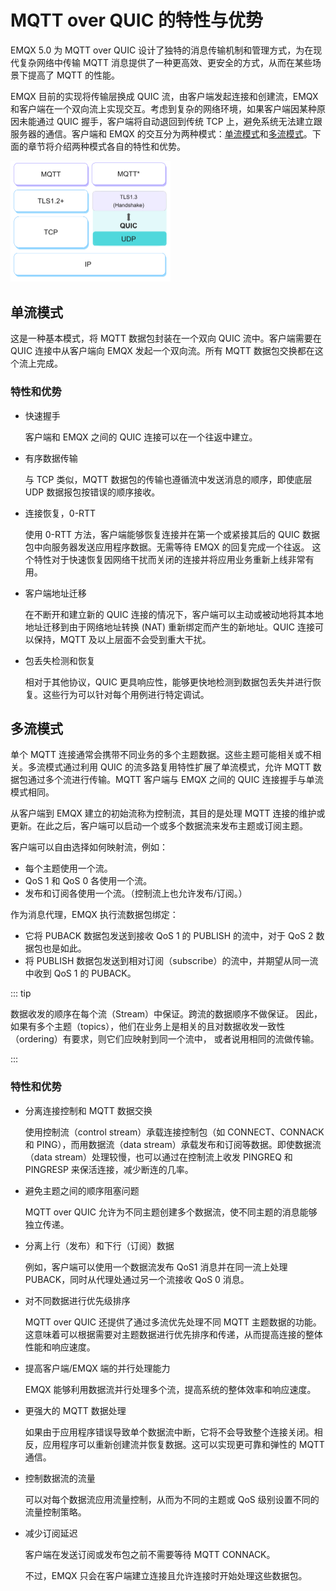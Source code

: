 # MQTT over QUIC 的特性与优势

EMQX 5.0 为 MQTT over QUIC 设计了独特的消息传输机制和管理方式，为在现代复杂网络中传输 MQTT 消息提供了一种更高效、更安全的方式，从而在某些场景下提高了 MQTT 的性能。

EMQX 目前的实现将传输层换成 QUIC 流，由客户端发起连接和创建流，EMQX 和客户端在一个双向流上实现交互。考虑到复杂的网络环境，如果客户端因某种原因未能通过 QUIC 握手，客户端将自动退回到传统 TCP 上，避免系统无法建立跟服务器的通信。客户端和 EMQX 的交互分为两种模式：[单流模式](#单流模式)和[多流模式](#多流模式)。下面的章节将介绍两种模式各自的特性和优势。

<img src="./assets/mqtt-over-quic.png" alt="mqtt-over-quic" style="zoom:25%;" />

## 单流模式

这是一种基本模式，将 MQTT 数据包封装在一个双向 QUIC 流中。客户端需要在 QUIC 连接中从客户端向 EMQX 发起一个双向流。所有 MQTT 数据包交换都在这个流上完成。

### 特性和优势

- 快速握手

  客户端和 EMQX 之间的 QUIC 连接可以在一个往返中建立。

- 有序数据传输

  与 TCP 类似，MQTT 数据包的传输也遵循流中发送消息的顺序，即使底层 UDP 数据报包按错误的顺序接收。

- 连接恢复，0-RTT

  使用 0-RTT 方法，客户端能够恢复连接并在第一个或紧接其后的 QUIC 数据包中向服务器发送应用程序数据。无需等待 EMQX 的回复完成一个往返。 这个特性对于快速恢复因网络干扰而关闭的连接并将应用业务重新上线非常有用。

- 客户端地址迁移

  在不断开和建立新的 QUIC 连接的情况下，客户端可以主动或被动地将其本地地址迁移到由于网络地址转换 (NAT) 重新绑定而产生的新地址。QUIC 连接可以保持，MQTT 及以上层面不会受到重大干扰。

- 包丢失检测和恢复

  相对于其他协议，QUIC 更具响应性，能够更快地检测到数据包丢失并进行恢复。这些行为可以针对每个用例进行特定调试。

## 多流模式

单个 MQTT 连接通常会携带不同业务的多个主题数据。这些主题可能相关或不相关。多流模式通过利用 QUIC 的流多路复用特性扩展了单流模式，允许 MQTT 数据包通过多个流进行传输。MQTT 客户端与 EMQX 之间的 QUIC 连接握手与单流模式相同。

从客户端到 EMQX 建立的初始流称为控制流，其目的是处理 MQTT 连接的维护或更新。在此之后，客户端可以启动一个或多个数据流来发布主题或订阅主题。

客户端可以自由选择如何映射流，例如：

- 每个主题使用一个流。
- QoS 1 和 QoS 0 各使用一个流。
- 发布和订阅各使用一个流。（控制流上也允许发布/订阅。）

作为消息代理，EMQX 执行流数据包绑定：

- 它将 PUBACK 数据包发送到接收 QoS 1 的 PUBLISH 的流中，对于 QoS 2 数据包也是如此。
- 将 PUBLISH 数据包发送到相对订阅（subscribe）的流中，并期望从同一流中收到 QoS 1 的 PUBACK。

::: tip

数据收发的顺序在每个流（Stream）中保证。跨流的数据顺序不做保证。  因此，如果有多个主题（topics），他们在业务上是相关的且对数据收发一致性（ordering）有要求，则它们应映射到同一个流中， 或者说用相同的流做传输。

:::

### 特性和优势

- 分离连接控制和 MQTT 数据交换

  使用控制流（control stream）承载连接控制包（如 CONNECT、CONNACK 和 PING），而用数据流（data stream）承载发布和订阅等数据。即使数据流（data stream）处理较慢，也可以通过在控制流上收发 PINGREQ 和 PINGRESP 来保活连接，减少断连的几率。

- 避免主题之间的顺序阻塞问题

  MQTT over QUIC 允许为不同主题创建多个数据流，使不同主题的消息能够独立传递。

- 分离上行（发布）和下行（订阅）数据

  例如，客户端可以使用一个数据流发布 QoS1 消息并在同一流上处理 PUBACK，同时从代理处通过另一个流接收 QoS 0 消息。

- 对不同数据进行优先级排序

  MQTT over QUIC 还提供了通过多流优先处理不同 MQTT 主题数据的功能。这意味着可以根据需要对主题数据进行优先排序和传递，从而提高连接的整体性能和响应速度。

- 提高客户端/EMQX 端的并行处理能力

  EMQX 能够利用数据流并行处理多个流，提高系统的整体效率和响应速度。

- 更强大的 MQTT 数据处理

  如果由于应用程序错误导致单个数据流中断，它将不会导致整个连接关闭。相反，应用程序可以重新创建流并恢复数据。这可以实现更可靠和弹性的 MQTT 通信。

- 控制数据流的流量

  可以对每个数据流应用流量控制，从而为不同的主题或 QoS 级别设置不同的流量控制策略。

- 减少订阅延迟

  客户端在发送订阅或发布包之前不需要等待 MQTT CONNACK。

  不过，EMQX 只会在客户端建立连接且允许连接时开始处理这些数据包。

